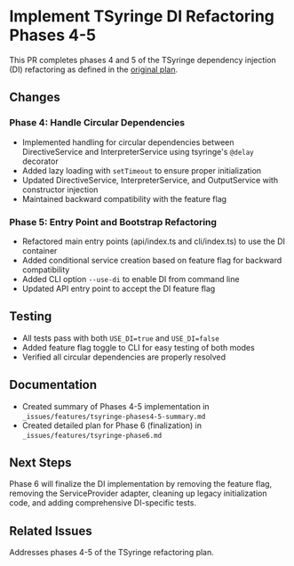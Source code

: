 # Implement TSyringe DI Refactoring Phases 4-5

This PR completes phases 4 and 5 of the TSyringe dependency injection (DI) refactoring as defined in the [original plan](/_issues/features/tsyringe-refactor.md).

## Changes

### Phase 4: Handle Circular Dependencies
- Implemented handling for circular dependencies between DirectiveService and InterpreterService using tsyringe's `@delay` decorator
- Added lazy loading with `setTimeout` to ensure proper initialization
- Updated DirectiveService, InterpreterService, and OutputService with constructor injection
- Maintained backward compatibility with the feature flag

### Phase 5: Entry Point and Bootstrap Refactoring
- Refactored main entry points (api/index.ts and cli/index.ts) to use the DI container
- Added conditional service creation based on feature flag for backward compatibility
- Added CLI option `--use-di` to enable DI from command line
- Updated API entry point to accept the DI feature flag

## Testing
- All tests pass with both `USE_DI=true` and `USE_DI=false`
- Added feature flag toggle to CLI for easy testing of both modes
- Verified all circular dependencies are properly resolved

## Documentation
- Created summary of Phases 4-5 implementation in `_issues/features/tsyringe-phases4-5-summary.md`
- Created detailed plan for Phase 6 (finalization) in `_issues/features/tsyringe-phase6.md`

## Next Steps
Phase 6 will finalize the DI implementation by removing the feature flag, removing the ServiceProvider adapter, cleaning up legacy initialization code, and adding comprehensive DI-specific tests.

## Related Issues
Addresses phases 4-5 of the TSyringe refactoring plan.